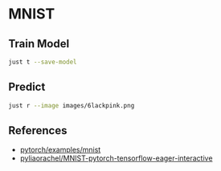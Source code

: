# MNIST

## Train Model
```sh
just t --save-model
```

## Predict
```sh
just r --image images/6lackpink.png
```

## References
- [pytorch/examples/mnist](https://github.com/pytorch/examples/tree/main/mnist)
- [pyliaorachel/MNIST-pytorch-tensorflow-eager-interactive](https://github.com/pyliaorachel/MNIST-pytorch-tensorflow-eager-interactive/tree/master/pytorch)